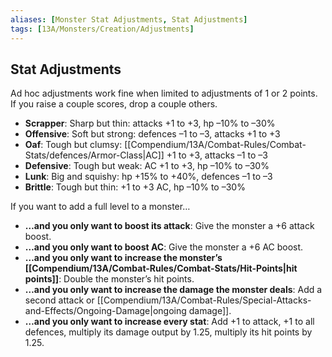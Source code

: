 ```yaml
---
aliases: [Monster Stat Adjustments, Stat Adjustments]
tags: [13A/Monsters/Creation/Adjustments]
---
```


## Stat Adjustments

Ad hoc adjustments work fine when limited to adjustments of 1 or 2 points. If you raise a couple scores, drop a couple others.

- **Scrapper**: Sharp but thin: attacks +1 to +3, hp –10% to –30%
- **Offensive**: Soft but strong: defences –1 to –3, attacks +1 to +3
- **Oaf**: Tough but clumsy: [[Compendium/13A/Combat-Rules/Combat-Stats/defences/Armor-Class|AC]] +1 to +3, attacks –1 to –3
- **Defensive**: Tough but weak: AC +1 to +3, hp –10% to –30%
- **Lunk**: Big and squishy: hp +15% to +40%, defences –1 to –3
- **Brittle**: Tough but thin: +1 to +3 AC, hp –10% to –30%

If you want to add a full level to a monster…

- **…and you only want to boost its attack**: Give the monster a +6 attack boost.
- **…and you only want to boost AC**: Give the monster a +6 AC boost.
- **…and you only want to increase the monster’s [[Compendium/13A/Combat-Rules/Combat-Stats/Hit-Points|hit points]]**: Double the monster’s hit points.
- **…and you only want to increase the damage the monster deals**: 	Add a second attack or [[Compendium/13A/Combat-Rules/Special-Attacks-and-Effects/Ongoing-Damage|ongoing damage]].
- **…and you only want to increase every stat**: Add +1 to attack, +1 to all defences, multiply its damage output by 1.25, multiply its hit points by 1.25. 
